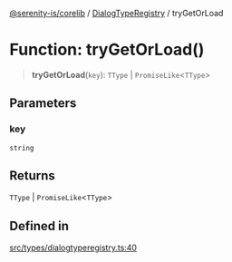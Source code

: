 [@serenity-is/corelib](../../../README.md) / [DialogTypeRegistry](../README.md) / tryGetOrLoad

# Function: tryGetOrLoad()

> **tryGetOrLoad**(`key`): `TType` \| `PromiseLike`\<`TType`\>

## Parameters

### key

`string`

## Returns

`TType` \| `PromiseLike`\<`TType`\>

## Defined in

[src/types/dialogtyperegistry.ts:40](https://github.com/serenity-is/serenity/blob/master/packages/corelib/src/types/dialogtyperegistry.ts#L40)
